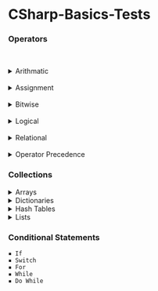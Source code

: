 # CSharp-Basics-Tests

### Operators

  &nbsp;&nbsp;&nbsp;&nbsp; <details>   
   <summary> Arithmatic </summary>

     ▪ Addition

     ▪ Substraction

     ▪ Multiplication

     ▪ Division

     ▪ Modulus

     ▪ PreIncrement

     ▪ PostIncrement

     ▪ PreDecrement

     ▪ PostDecrement
  </details>   
 &nbsp;&nbsp;&nbsp;&nbsp; <details>
 <summary> Assignment </summary>

     ▪ Assignment Operator

     ▪ Add Assignment

     ▪ Substract Assignment

     ▪ Multiply Assignment

     ▪ Division Assignment

     ▪ Modulus Assignment
 </details> 
 &nbsp;&nbsp;&nbsp;&nbsp; <details>  
 <summary> Bitwise </summary>

     ▪ OR

     ▪ AND

     ▪ XOR

     ▪ Complement

     ▪ Shift Left

     ▪ Shift Right
 </details>
 &nbsp;&nbsp;&nbsp;&nbsp; <details>   
 <summary> Logical </summary>

     ▪ AND

     ▪ OR

     ▪ NOT
 </details> 
 &nbsp;&nbsp;&nbsp;&nbsp; <details>
 <summary> Relational </summary>

     ▪ Equal

     ▪ Not Equal

     ▪ Greater Than

     ▪ Less Than

     ▪ GreaterThanOrEqual

     ▪ LessThanOrEqual
 </details> 
 &nbsp;&nbsp;&nbsp;&nbsp; <details>
 <summary> Operator Precedence </summary>
 </details> 

### Collections
<details>
 <summary> Arrays </summary>
 
    ▪ Declaration

    ▪ Initialization

    ▪ Multidimensional

    ▪ Update Arrays

    ▪ Sort Arrays
</details> 
<details>   
 <summary> Dictionaries </summary>
 
    ▪ Create Dictionaries

    ▪ Access Dictionaries

    ▪ Update Dictionaries

    ▪ Remove Dictionary Elements
</details> 
<details>  
 <summary> Hash Tables </summary>
 
    ▪ Create HashTables

    ▪ Update HashTables

    ▪ Remove HashTable Elements
</details> 
<details>  
 <summary> Lists </summary>
 
    ▪ Create Lists

    ▪ Access Lists

    ▪ Access Lists LINQ

    ▪ Add Values to List 

    ▪ Remove Values from List

    ▪ List Contains

    ▪ Sort List

    ▪ Update List
</details>

### Conditional Statements
    ▪ If 
    ▪ Switch
    ▪ For
    ▪ While
    ▪ Do While
